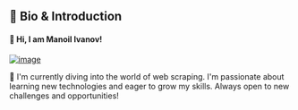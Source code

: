 ## 👋 Bio & Introduction

#### 🙂 **Hi, I am Manoil Ivanov!** 
[![image](https://github.com/user-attachments/assets/b44dff0a-8a60-4433-b42c-b6c25922502a)](https://www.linkedin.com/in/manoil-ivanov-7339a2177/)


🚀 I'm currently diving into the world of web scraping. I'm passionate about learning new technologies and eager to grow my skills. Always open to new challenges and opportunities! 
<!--
**Manoil-Ivanov/Manoil-Ivanov** is a ✨ _special_ ✨ repository because its `README.md` (this file) appears on your GitHub profile.

Here are some ideas to get you started:

- 🔭 I’m currently working on ...
- 🌱 I’m currently learning ...
- 👯 I’m looking to collaborate on ...
- 🤔 I’m looking for help with ...
- 💬 Ask me about ...
- 📫 How to reach me: ...
- 😄 Pronouns: ...
- ⚡ Fun fact: ...
-->
